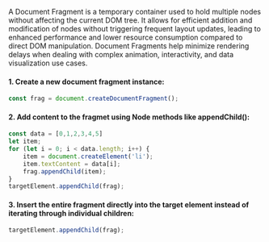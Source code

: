 A Document Fragment is a temporary container used to hold multiple nodes without affecting the current DOM tree.
It allows for efficient addition and modification of nodes without triggering frequent layout updates, leading to enhanced performance and lower resource consumption compared to direct DOM manipulation.
Document Fragments help minimize rendering delays when dealing with complex animation, interactivity, and data visualization use cases.

#### 1. Create a new document fragment instance:

```js
const frag = document.createDocumentFragment();
```

#### 2. Add content to the fragmet using Node methods like appendChild():

```js
const data = [0,1,2,3,4,5]
let item;
for (let i = 0; i < data.length; i++) {
    item = document.createElement('li');
    item.textContent = data[i];
    frag.appendChild(item);
}
targetElement.appendChild(frag);
```

#### 3. Insert the entire fragment directly into the target element instead of iterating through individual children:

```js
targetElement.appendChild(frag);
```